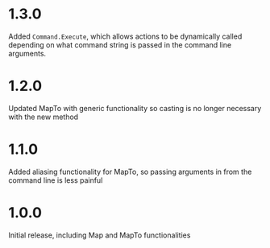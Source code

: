 # 1.3.0
Added `Command.Execute`, which allows actions to be dynamically called depending on what command string is passed in the command line arguments.

# 1.2.0
Updated MapTo with generic functionality so casting is no longer necessary with the new method

# 1.1.0
Added aliasing functionality for MapTo, so passing arguments in from the command line is less painful

# 1.0.0
Initial release, including Map and MapTo functionalities
